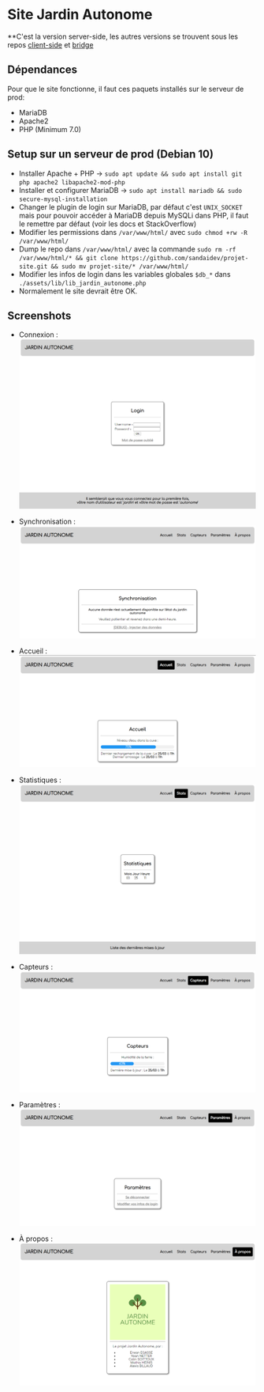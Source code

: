 # Site Jardin Autonome

**C'est la version server-side, les autres versions se  trouvent sous les repos [client-side](https://github.com/Sandaidev/Projet-Arduino) et [bridge](https://github.com/Sandaidev/Projet-Bridge)

## Dépendances
Pour que le site fonctionne, il faut ces paquets installés sur le serveur de prod:
- MariaDB
- Apache2
- PHP (Minimum 7.0)

## Setup sur un serveur de prod (Debian 10)
- Installer Apache + PHP -> `sudo apt update && sudo apt install git php apache2 libapache2-mod-php`
- Installer et configurer MariaDB -> `sudo apt install mariadb && sudo secure-mysql-installation`
- Changer le plugin de login sur MariaDB, par défaut c'est `UNIX_SOCKET` mais pour pouvoir accéder à MariaDB depuis MySQLi dans PHP, il faut le remettre par défaut (voir les docs et StackOverflow)
- Modifier les permissions dans `/var/www/html/` avec `sudo chmod +rw -R /var/www/html/`
- Dump le repo dans `/var/www/html/` avec la commande `sudo rm -rf /var/www/html/* && git clone https://github.com/sandaidev/projet-site.git && sudo mv projet-site/* /var/www/html/`
- Modifier les infos de login dans les variables globales `$db_*` dans `./assets/lib/lib_jardin_autonome.php`
- Normalement le site devrait être OK.

## Screenshots

- Connexion :
![](./demo/login_page.png)

- Synchronisation :
![](./demo/syncing.png)

- Accueil :
![](./demo/homep.png)

- Statistiques :
![](./demo/statsp.png)

- Capteurs : 
![](./demo/humidityp.png)

- Paramètres :
![](./demo/settingsp.png)

- À propos :
![](./demo/aboutp.png)
